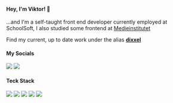 #### Hey, I'm Viktor! 👋
...and I'm a self-taught front end developer currently employed at SchoolSoft, I also studied some frontend at [Medieinstitutet](https://github.com/medieinstitutet/)

Find my current, up to date work under the alias [**dixxel**](https://github.com/dixxel)

#### My Socials 
<a href="https://www.linkedin.com/in/viktor-melin-328502230/" target="_blank"><img src="https://img.shields.io/badge/-Linkedin-0a66c2?style=flat&logo=linkedin&logoColor=white" /></a>
<a href="https://discord.com/users/172035723828920320" target="_blank"><img src="https://img.shields.io/badge/-.dough%230001-5865f2?style=flat&logo=discord&logoColor=white" /></a>

#### Teck Stack
[comment]: ![](https://img.shields.io/badge/-★★★-2c2d72?style=flat&logo=lua&label=Lua&logoColor=2c2d72)
[comment]: ![](https://img.shields.io/badge/-LUA-2c2d72?style=flat&logo=lua&logoColor=white)
[comment]: ![](https://img.shields.io/badge/-Tailwind_CSS-06b6d4?style=flat&logo=tailwindcss&logoColor=white)
[comment]: ![](https://img.shields.io/badge/-Typescript-3178C6?style=flat&logo=typescript&logoColor=white)
[comment]: ![](https://img.shields.io/badge/-React-45b8d8?style=flat&logo=react&logoColor=white)
[comment]: ![](https://img.shields.io/badge/-Prisma-2D3748?style=flat&logo=prisma&logoColor=white)
[comment]: ![](https://img.shields.io/badge/-MySQL-4479A1?style=flat&logo=mysql&logoColor=white)
[comment]: ![](https://img.shields.io/badge/-NodeJS-339933?style=flat&logo=nodedotjs&logoColor=white)
[comment]: ![](https://img.shields.io/badge/-NextJS-000000?style=flat&logo=nextdotjs&logoColor=white)
[comment]: ![](https://img.shields.io/badge/-PostgreSQL-4169E1?style=flat&logo=postgresql&logoColor=white)

![](https://img.shields.io/badge/-Typescript-3178C6?style=flat&logo=typescript&logoColor=white)
![](https://img.shields.io/badge/-NextJS-000000?style=flat&logo=nextdotjs&logoColor=white)
![](https://img.shields.io/badge/-Prisma-2D3748?style=flat&logo=prisma&logoColor=white)
![](https://img.shields.io/badge/-PostgreSQL-4169E1?style=flat&logo=postgresql&logoColor=white)
![](https://img.shields.io/badge/-Tailwind_CSS-06b6d4?style=flat&logo=tailwindcss&logoColor=white)
